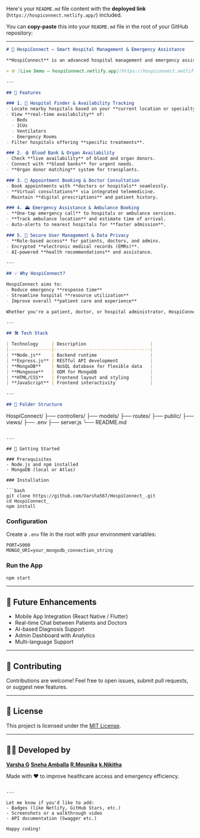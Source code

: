 Here's your `README.md` file content with the **deployed link** (`https://hospiconnect.netlify.app/`) included.

You can **copy-paste** this into your `README.md` file in the root of your GitHub repository:

---

```markdown
# 🏥 HospiConnect – Smart Hospital Management & Emergency Assistance

**HospiConnect** is an advanced hospital management and emergency assistance platform built with **Node.js**, designed to simplify and accelerate healthcare access for patients, hospitals, and doctors.

> 🌐 [Live Demo – hospiConnect.netlify.app](https://hospiconnect.netlify.app/)

---

## 🚀 Features

### 1. 🏨 Hospital Finder & Availability Tracking
- Locate nearby hospitals based on your **current location or specialty**.
- View **real-time availability** of:
  - Beds
  - ICUs
  - Ventilators
  - Emergency Rooms
- Filter hospitals offering **specific treatments**.

### 2. 🩸 Blood Bank & Organ Availability
- Check **live availability** of blood and organ donors.
- Connect with **blood banks** for urgent needs.
- **Organ donor matching** system for transplants.

### 3. 📅 Appointment Booking & Doctor Consultation
- Book appointments with **doctors or hospitals** seamlessly.
- **Virtual consultations** via integrated telemedicine.
- Maintain **digital prescriptions** and patient history.

### 4. 🚑 Emergency Assistance & Ambulance Booking
- **One-tap emergency call** to hospitals or ambulance services.
- **Track ambulance location** and estimate time of arrival.
- Auto-alerts to nearest hospitals for **faster admission**.

### 5. 🔐 Secure User Management & Data Privacy
- **Role-based access** for patients, doctors, and admins.
- Encrypted **electronic medical records (EMRs)**.
- AI-powered **health recommendations** and assistance.

---

## 💡 Why HospiConnect?

HospiConnect aims to:
- Reduce emergency **response time**
- Streamline hospital **resource utilization**
- Improve overall **patient care and experience**

Whether you're a patient, doctor, or hospital administrator, HospiConnect empowers you with real-time insights and tools to make **informed healthcare decisions**—quickly and securely.

---

## 🛠️ Tech Stack

| Technology     | Description                        |
|----------------|------------------------------------|
| **Node.js**    | Backend runtime                    |
| **Express.js** | RESTful API development            |
| **MongoDB**    | NoSQL database for flexible data   |
| **Mongoose**   | ODM for MongoDB                    |
| **HTML/CSS**   | Frontend layout and styling        |
| **JavaScript** | Frontend interactivity             |

---

## 📁 Folder Structure

```

HospiConnect/
├── controllers/
├── models/
├── routes/
├── public/
├── views/
├── .env
├── server.js
└── README.md

````

---

## 🚀 Getting Started

### Prerequisites
- Node.js and npm installed
- MongoDB (local or Atlas)

### Installation

```bash
git clone https://github.com/Varsha567/HospiConnect_.git
cd HospiConnect_
npm install
````

### Configuration

Create a `.env` file in the root with your environment variables:

```
PORT=5000
MONGO_URI=your_mongodb_connection_string
```

### Run the App

```bash
npm start
```

---

## 🧠 Future Enhancements

* Mobile App Integration (React Native / Flutter)
* Real-time Chat between Patients and Doctors
* AI-based Diagnosis Support
* Admin Dashboard with Analytics
* Multi-language Support

---

## 🤝 Contributing

Contributions are welcome! Feel free to open issues, submit pull requests, or suggest new features.

---

## 📄 License

This project is licensed under the [MIT License](LICENSE).

---

## 👩‍💻 Developed by

**[Varsha G](https://github.com/Varsha567)**
**[Sneha Amballa](https://github.com/Sneha-Amballa)**
**[R.Mounika](https://github.com/Mounika-39)**
**[k.Nikitha](https://github.com/NikhithaKarrolla)**

Made with ❤️ to improve healthcare access and emergency efficiency.

```

---

Let me know if you'd like to add:
- Badges (like Netlify, GitHub Stars, etc.)
- Screenshots or a walkthrough video
- API documentation (Swagger etc.)

Happy coding!
```
